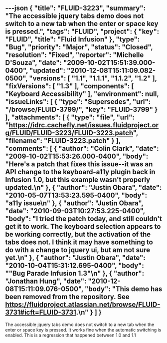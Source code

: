 ---json
{
  "title": "FLUID-3223",
  "summary": "The accessible jquery tabs demo does not switch to a new tab when the enter or space key is pressed.",
  "tags": "FLUID",
  "project": {
    "key": "FLUID",
    "title": "Fluid Infusion"
  },
  "type": "Bug",
  "priority": "Major",
  "status": "Closed",
  "resolution": "Fixed",
  "reporter": "Michelle D'Souza",
  "date": "2009-10-02T15:51:39.000-0400",
  "updated": "2010-12-08T15:11:09.082-0500",
  "versions": [
    "1.1",
    "1.1.1",
    "1.1.2",
    "1.2"
  ],
  "fixVersions": [
    "1.3"
  ],
  "components": [
    "Keyboard Accessibility"
  ],
  "environment": null,
  "issueLinks": [
    {
      "type": "Supersedes",
      "url": "/browse/FLUID-3799/",
      "key": "FLUID-3799"
    }
  ],
  "attachments": [
    {
      "type": "file",
      "url": "https://idrc.cachefly.net/issues.fluidproject.org/FLUID/FLUID-3223/FLUID-3223.patch",
      "filename": "FLUID-3223.patch"
    }
  ],
  "comments": [
    {
      "author": "Colin Clark",
      "date": "2009-10-02T15:53:26.000-0400",
      "body": "Here's a patch that fixes this issue--it was an API change to the keyboard-a11y plugin back in Infusion 1.0, but this example wasn't properly updated.\n"
    },
    {
      "author": "Justin Obara",
      "date": "2010-05-07T13:53:23.595-0400",
      "body": "a11y issue\n"
    },
    {
      "author": "Justin Obara",
      "date": "2010-09-03T10:27:53.225-0400",
      "body": "I tried the patch today, and still couldn't get it to work. The keyboard selection appears to be working correctly, but the activation of the tabs does not. I think it may have something to do with a change to jquery ui, but am  not sure yet.\n"
    },
    {
      "author": "Justin Obara",
      "date": "2010-10-04T15:31:12.695-0400",
      "body": "\"Bug Parade Infusion 1.3\"\n"
    },
    {
      "author": "Jonathan Hung",
      "date": "2010-12-08T15:11:09.076-0500",
      "body": "This demo has been removed from the repository. See <https://fluidproject.atlassian.net/browse/FLUID-3731#icft=FLUID-3731>.\n"
    }
  ]
}
---
The accessible jquery tabs demo does not switch to a new tab when the enter or space key is pressed. It works fine when the automatic switching is enabled. This is a regression that happened between 1.0 and 1.1

        